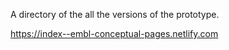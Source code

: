 A directory of the all the versions of the prototype.

https://index--embl-conceptual-pages.netlify.com